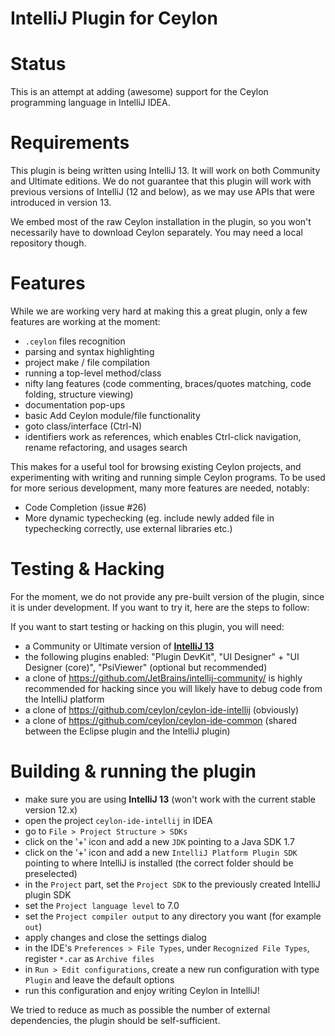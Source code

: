 IntelliJ Plugin for Ceylon
==========================
# Status
This is an attempt at adding (awesome) support for the Ceylon programming language in IntelliJ IDEA.

# Requirements

This plugin is being written using IntelliJ 13. It will work on both Community and Ultimate editions.
We do not guarantee that this plugin will work with previous versions of IntelliJ (12 and below), as we may use APIs that were introduced in version 13.

We embed most of the raw Ceylon installation in the plugin, so you won't necessarily have to download Ceylon separately. You may need a local repository though.

# Features

While we are working very hard at making this a great plugin, only a few features are working at the moment:

- `.ceylon` files recognition
- parsing and syntax highlighting
- project make / file compilation
- running a top-level method/class
- nifty lang features (code commenting, braces/quotes matching, code folding, structure viewing)
- documentation pop-ups
- basic Add Ceylon module/file functionality
- goto class/interface (Ctrl-N)
- identifiers work as references, which enables Ctrl-click navigation, rename refactoring, and usages search

This makes for a useful tool for browsing existing Ceylon projects, and experimenting with writing and running
simple Ceylon programs. To be used for more serious development, many more features are needed, notably:

- Code Completion (issue #26)
- More dynamic typechecking (eg. include newly added file in typechecking correctly, use external libraries etc.)


# Testing & Hacking

For the moment, we do not provide any pre-built version of the plugin, since it is under development. If you want to try it, here are the steps to follow:

If you want to start testing or hacking on this plugin, you will need:

- a Community or Ultimate version of **[IntelliJ 13](http://www.jetbrains.com/idea/download/)**
- the following plugins enabled: "Plugin DevKit", "UI Designer" + "UI Designer (core)", "PsiViewer" (optional but recommended)
- a clone of https://github.com/JetBrains/intellij-community/ is highly recommended for hacking since you will likely have to debug code from the IntelliJ platform
- a clone of https://github.com/ceylon/ceylon-ide-intellij (obviously)
- a clone of https://github.com/ceylon/ceylon-ide-common (shared between the Eclipse plugin and the IntelliJ plugin)

# Building & running the plugin

- make sure you are using **IntelliJ 13** (won't work with the current stable version 12.x)
- open the project `ceylon-ide-intellij` in IDEA
- go to `File > Project Structure > SDKs`
- click on the '+' icon and add a new `JDK` pointing to a Java SDK 1.7
- click on the '+' icon and add a new `IntelliJ Platform Plugin SDK` pointing to where IntelliJ is installed (the correct folder should be preselected)
- in the `Project` part, set the `Project SDK` to the previously created IntelliJ plugin SDK
- set the `Project language level` to 7.0
- set the `Project compiler output` to any directory you want (for example `out`)
- apply changes and close the settings dialog
- in the IDE's `Preferences > File Types`, under `Recognized File Types`, register `*.car` as `Archive files`
- in `Run > Edit configurations`, create a new run configuration with type `Plugin` and leave the default options
- run this configuration and enjoy writing Ceylon in IntelliJ!

We tried to reduce as much as possible the number of external dependencies, the plugin should be self-sufficient.
